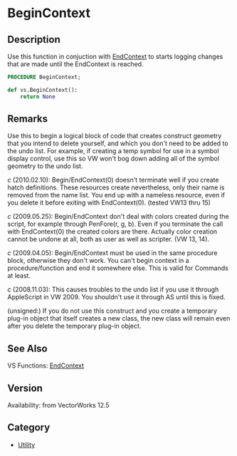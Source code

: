 # BeginContext

## Description
Use this function in conjuction with [EndContext](EndContext.md) to starts logging changes that are made until the EndContext is reached.

```pascal
PROCEDURE BeginContext;
```

```python
def vs.BeginContext():
    return None
```

## Remarks
Use this to begin a logical block of code that creates construct geometry that you intend to delete yourself, and which you don't need to be added to the undo list. For example, if creating a temp symbol for use in a symbol display control, use this so VW won't bog down adding all of the symbol geometry to the undo list.

*_c_* (2010.02.10): Begin/EndContext(0) doesn't terminate well if you create hatch definitions. These resources create nevertheless, only their name is removed from the name list. You end up with a nameless resource, even if you delete it before exiting with EndContext(0). (tested VW13 thru 15)

*_c_* (2009.05.25): Begin/EndContext don't deal with colors created during the script, for example through PenFore(r, g, b). Even if you terminate the call with EndContext(0) the created colors are there. Actually color creation cannot be undone at all, both as user as well as scripter. (VW 13, 14).

*_c_* (2009.04.05): Begin/EndContext must be used in the same procedure block, otherwise they don't work. You can't begin context in a procedure/function and end it somewhere else. This is valid for Commands at least.

*_c_* (2008.11.03): This causes troubles to the undo list if you use it through AppleScript in VW 2009. You shouldn't use it through AS until this is fixed.

(unsigned:) If you do not use this construct and you create a temporary plug-in object that itself creates a new class, the new class will remain even after you delete the temporary plug-in object.

## See Also
VS Functions:
[EndContext](EndContext.md)

## Version
Availability: from VectorWorks 12.5

## Category
* [Utility](../Categories/Utility.md)
